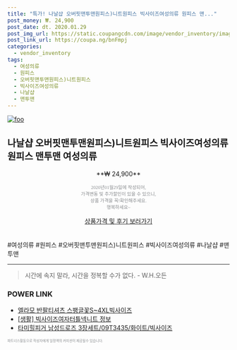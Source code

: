 ```yaml
--- 
title: "특가! 나날샵 오버핏맨투맨원피스)니트원피스 빅사이즈여성의류 원피스 맨..." 
post_money: ₩. 24,900 
post_date: dt. 2020.01.29 
post_img_url: https://static.coupangcdn.com/image/vendor_inventory/images/2018/10/17/18/7/eccb1c1b-7453-4fab-be06-97c4c84b2cf1.jpg 
post_link_url: https://coupa.ng/bnFmpj 
categories: 
  - vendor_inventory 
tags: 
  - 여성의류 
  - 원피스 
  - 오버핏맨투맨원피스)니트원피스 
  - 빅사이즈여성의류 
  - 나날샵 
  - 맨투맨 
--- 
```

[![foo](https://static.coupangcdn.com/image/vendor_inventory/images/2018/10/17/18/7/eccb1c1b-7453-4fab-be06-97c4c84b2cf1.jpg)](https://coupa.ng/bnFmpj) 

## 나날샵 오버핏맨투맨원피스)니트원피스 빅사이즈여성의류 원피스 맨투맨 여성의류 
<p style="text-align: center;">**₩ 24,900**</p> 
<p style="text-align: center;"><span style="color: #898c8f; font-family: Georgia,Times,serif; font-size: 0.75em;">2020년01월29일에 작성되어, <br>가격변동 및 추가할인이 있을 수 있으니,<br> 상품 가격을 꼭!확인해주세요.<br>행복하세요~</span> 
</p>	 
<div markdown="0" style="text-align: center;"><a href="https://coupa.ng/bnFmpj" class="btn btn--success">상품가격 및 후기 보러가기</a></div> 
<br><br> 
  #여성의류 #원피스 #오버핏맨투맨원피스)니트원피스 #빅사이즈여성의류 #나날샵 #맨투맨 
<hr> 

> 시간에 속지 말라, 시간을 정복할 수가 없다. - W.H.오든 


### POWER LINK

* <a href="https://blog.naver.com/santokki14/221786461629" target="_blank">엘라모 반팔티셔츠 스팽글꽃S~4XL빅사이즈</a>
* <a href="https://blog.naver.com/fash111/221767465846" target="_blank"> [생활] 빅사이즈여자터틀넥니트 정보 </a>
* <a href="https://blog.naver.com/fasyy4321/221784381538" target="_blank">타미힐피거 남성드로즈 3장세트/09T3435/화이트/빅사이즈</a>

<span style="color: #898c8f; font-family: Georgia,Times,serif; font-size: 0.55em;">파트너스활동으로 작성자에게 일정액의 커미션이 제공될수 있습니다.</span> 
